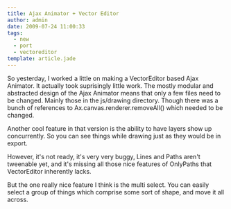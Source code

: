 ```yaml
---
title: Ajax Animator + Vector Editor
author: admin
date: 2009-07-24 11:00:33
tags: 
  - new
  - port
  - vectoreditor
template: article.jade
---
```


So yesterday, I worked a little on making a VectorEditor based Ajax Animator. It actually took suprisingly little work. The mostly modular and abstracted design of the Ajax Animator means that only a few files need to be changed. Mainly those in the js/drawing directory. Though there was a bunch of references to Ax.canvas.renderer.removeAll() which needed to be changed.

Another cool feature in that version is the ability to have layers show up concurrently. So you can see things while drawing just as they would be in export.

However, it's not ready, it's very very buggy, Lines and Paths aren't tweenable yet, and it's missing all those nice features of OnlyPaths that VectorEditor inherently lacks.

But the one really nice feature I think is the multi select. You can easily select a group of things which comprise some sort of shape, and move it all across.
